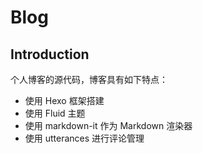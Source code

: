 # Blog

## Introduction

个人博客的源代码，博客具有如下特点：

- 使用 Hexo 框架搭建
- 使用 Fluid 主题
- 使用 markdown-it 作为 Markdown 渲染器
- 使用 utterances 进行评论管理
